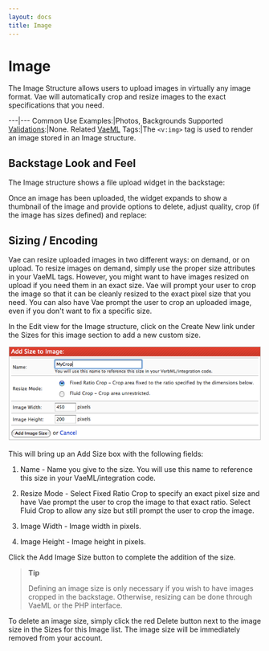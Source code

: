```yaml
---
layout: docs
title: Image
---
```


# Image

The Image Structure allows users to upload images in virtually any image
format. Vae will automatically crop and resize images to the exact
specifications that you need.

---|---
Common Use Examples:|Photos, Backgrounds
Supported [Validations](/validations/):|None.
Related [VaeML](/vaeml/) Tags:|The `<v:img>` tag is used to render an image stored in an Image structure.

## Backstage Look and Feel

The Image structure shows a file upload widget in the backstage:

Once an image has been uploaded, the widget expands to show a thumbnail
of the image and provide options to delete, adjust quality, crop (if the
image has sizes defined) and replace:

## Sizing / Encoding

Vae can resize uploaded images in two different ways: on demand, or on
upload. To resize images on demand, simply use the proper size
attributes in your VaeML tags. However, you might want to have images
resized on upload if you need them in an exact size. Vae will prompt
your user to crop the image so that it can be cleanly resized to the
exact pixel size that you need. You can also have Vae prompt the user to
crop an uploaded image, even if you don't want to fix a specific size.

In the Edit view for the Image structure, click on the Create New link
under the Sizes for this image section to add a new custom size.

![](/images/screenshots/content_management/add_image_size.png)

This will bring up an Add Size box with the following fields:

1.  Name - Name you give to the size. You will use this name to
    reference this size in your VaeML/integration code.

2.  Resize Mode - Select Fixed Ratio Crop to specify an exact pixel size
    and have Vae prompt the user to crop the image to that exact ratio.
    Select Fluid Crop to allow any size but still prompt the user to
    crop the image.

3.  Image Width - Image width in pixels.

4.  Image Height - Image height in pixels.

Click the Add Image Size button to complete the addition of the size.

> **Tip**
>
> Defining an image size is only necessary if you wish to have images
> cropped in the backstage. Otherwise, resizing can be done through
> VaeML or the PHP interface.

To delete an image size, simply click the red Delete button next to the
image size in the Sizes for this Image list. The image size will be
immediately removed from your account.
